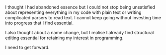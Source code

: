 I thought I had abandoned essence but I could not stop being unsatisfied about representing everything in my code with plain text or writing complicated parsers to read text. I cannot keep going without investing time into progress that I find essential.

I also thought about a name change, but I realise I already find structural editing essential for retaining my interest in programming.

I need to get forward.
